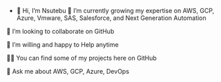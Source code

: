 - 👋 Hi, I’m Nsutebu
🌱 I’m currently growing my expertise on AWS, GCP, Azure, Vmware, SAS, Salesforce, and Next Generation Automation

👯 I’m looking to collaborate on GitHub

🤝 I’m willing and happy to Help anytime

👨‍💻 You can find some of my projects here on GitHub

💬 Ask me about AWS, GCP, Azure, DevOps




